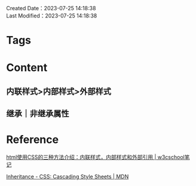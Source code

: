 Created Date：2023-07-25 14:18:38  
Last Modified：2023-07-25 14:18:38

# Tags

# Content

## 内联样式>内部样式>外部样式

## 继承｜非继承属性

# Reference

[html使用CSS的三种方法介绍：内联样式，内部样式和外部引用 | w3cschool笔记](https://www.w3cschool.cn/article/99523640.html)

[Inheritance - CSS: Cascading Style Sheets | MDN](https://developer.mozilla.org/en-US/docs/Web/CSS/inheritance)
